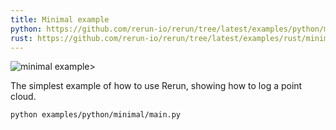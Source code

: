 ```yaml
---
title: Minimal example
python: https://github.com/rerun-io/rerun/tree/latest/examples/python/minimal/main.py
rust: https://github.com/rerun-io/rerun/tree/latest/examples/rust/minimal/src/main.rs
---
```


![minimal example>](https://static.rerun.io/dd31922030a6bf7223d5e3728d8da5407f4d6b1a_minimal.png)

The simplest example of how to use Rerun, showing how to log a point cloud.

```bash
python examples/python/minimal/main.py
```

